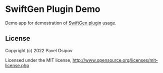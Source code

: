 # SwiftGen Plugin Demo
Demo app for demostration of [SwiftGen plugin](https://github.com/pavelosipov/swiftgen-plugin) usage.

## License
Copyright (c) 2022 Pavel Osipov

Licensed under the MIT license, http://www.opensource.org/licenses/mit-license.php
